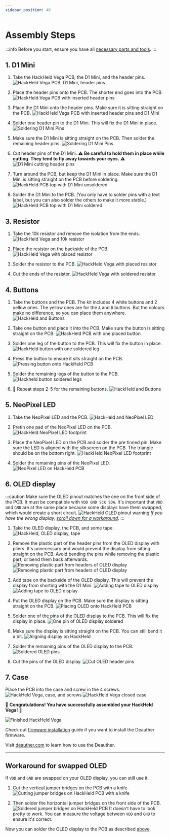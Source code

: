 ```yaml
---
sidebar_position: 40
---
```


# Assembly Steps

:::info
Before you start, ensure you have all [necessary parts and tools](getting-started). 
:::

## 1. D1 Mini

1. Take the HackHeld Vega PCB, the D1 Mini, and the header pins. 
![HackHeld Vega PCB, D1 Mini, header pins](/img/hackheld-pcb-with-d1mini.jpg)

2. Place the header pins onto the PCB. The shorter end goes into the PCB. 
![HackHeld Vega PCB with inserted header pins](/img/hackheld-pcb-with-d1mini-pins-1.jpg)

3. Place the D1 Mini onto the header pins. Make sure it is sitting straight on the PCB. 
![HackHeld Vega PCB with inserted header pins and D1 Mini](/img/hackheld-pcb-with-d1mini-pins-2.jpg)

4. Solder one header pin to the D1 Mini. This will fix the D1 Mini in place. 
![Soldering D1 Mini Pins](/img/d1mini-solder-1.jpg)

5. Make sure the D1 Mini is sitting straight on the PCB. Then solder the remaining header pins. 
![Soldering D1 Mini Pins](/img/d1mini-solder-2.jpg)

6. Cut header pins of the D1 Mini. :warning: **Be careful to hold them in place while cutting. They tend to fly away towards your eyes.** :warning:
![D1 Mini cutting header pins](/img/d1mini-cut-pins-2.jpg)

7. Turn around the PCB, but keep the D1 Mini in place. Make sure the D1 Mini is sitting straight on the PCB before soldering. 
![HackHeld PCB top with D1 Mini unsoldered](/img/d1mini-hackheld-placement.jpg)

8. Solder the D1 Mini to the PCB. (You only have to solder pins with a text label, but you can also solder the others to make it more stable.)
![HackHeld PCB top with D1 Mini soldered](/img/d1mini-hackheld-solder.jpg)

## 3. Resistor

1. Take the 10k resistor and remove the isolation from the ends. 
![HackHeld Vega and 10k resistor](/img/hackheld-resistor-1.jpg)

2. Place the resistor on the backside of the PCB. 
![HackHeld Vega with placed resistor](/img/hackheld-resistor-2.jpg)

3. Solder the resistor to the PCB.
![HackHeld Vega with placed resistor](/img/hackheld-resistor-3.jpg)

4. Cut the ends of the resistor.
![HackHeld Vega with soldered resistor](/img/hackheld-resistor-4.jpg)

## 4. Buttons

1. Take the buttons and the PCB. The kit includes 4 white buttons and 2 yellow ones. The yellow ones are for the `A` and `B` buttons. But the colours make no difference, so you can place them anywhere.
![HackHeld and Buttons](/img/hackheld-buttons-1.jpg)

2. Take one button and place it into the PCB. Make sure the button is sitting straight on the PCB.
![HackHeld PCB with one placed button](/img/hackheld-buttons-2.jpg)

3. Solder one leg of the button to the PCB. This will fix the button in place.
![HackHeld button with one soldered leg](/img/hackheld-buttons-3.jpg)

4. Press the button to ensure it sits straight on the PCB. 
![Pressing button onto HackHeld PCB](/img/hackheld-buttons-4.jpg)

5. Solder the remaining legs of the button to the PCB.
![Hackheld button soldered legs](/img/hackheld-buttons-5.jpg)

6. :repeat: Repeat steps 2-5 for the remaining buttons.
![HackHeld and Buttons](/img/hackheld-buttons-6.jpg)

## 5. NeoPixel LED

1. Take the NeoPixel LED and the PCB.
![HackHeld and NeoPixel LED](/img/hackheld-neopixel-1.jpg)

2. Pretin one pad of the NeoPixel LED on the PCB.
![HackHeld NeoPixel LED footprint](/img/hackheld-neopixel-2.jpg)

3. Place the NeoPixel LED on the PCB and solder the pre tinned pin. Make sure the LED is aligned with the silkscreen on the PCB. The triangle should be on the bottom right.
![HackHeld NeoPixel LED footprint](/img/hackheld-neopixel-3.jpg)

4. Solder the remaining pins of the NeoPixel LED.
![NeoPixel LED on HackHeld PCB](/img/hackheld-neopixel-4.jpg)

## 6. OLED display

:::caution
Make sure the OLED pinout matches the one on the front side of the PCB. It must be compatible with `VDD GND SCK SDA`. It's important that `VDD` and `GND` are at the same place because some displays have them swapped, which would create a short circuit.
![HackHeld OLED pinout warning](/img/hackheld-oled-pinout.jpg)
*If you have the wrong display, [scroll down for a workaround](#workaround-for-swapped-oled).*
:::

1. Take the OLED display, the PCB, and some tape.
![HackHeld, OLED display, tape](/img/hackheld-oled-1.jpg)

2. Remove the plastic part of the header pins from the OLED display with pliers. It's unnecessary and would prevent the display from sitting straight on the PCB. Avoid bending the pins while removing the plastic part, or bend them back afterwards.
![Removing plastic part from headers of OLED display](/img/hackheld-oled-2.jpg)
![Removing plastic part from headers of OLED display](/img/hackheld-oled-3.jpg)

4. Add tape on the backside of the OLED display. This will prevent the display from shorting with the D1 Mini.
![Adding tape to OLED display](/img/hackheld-oled-4.jpg)
![Adding tape to OLED display](/img/hackheld-oled-5.jpg)

6. Put the OLED display on the PCB. Make sure the display is sitting straight on the PCB.
![Placing OLED onto HackHeld PCB](/img/hackheld-oled-6.jpg)

7. Solder one of the pins of the OLED display to the PCB. This will fix the display in place.
![One pin of OLED display soldered](/img/hackheld-oled-7.jpg)

8. Make sure the display is sitting straight on the PCB. You can still bend it a bit.
![Aligning display on HackHeld](/img/hackheld-oled-8.jpg)

9. Solder the remaining pins of the OLED display to the PCB.
![Soldered OLED pins](/img/hackheld-oled-9.jpg)

10. Cut the pins of the OLED display.
![Cut OLED header pins](/img/hackheld-oled-10.jpg)

## 7. Case

Place the PCB into the case and screw in the 4 screws.  
![HackHeld Vega, case, and screws](/img/hackheld-case-1.jpg)
![HackHeld Vega closed case](/img/hackheld-case-2.jpg)

:partying_face: **Congratulations! You have successfully assembled your HackHeld Vega!** :partying_face:

![Finished HackHeld Vega](/img/hackheld-deauther-2.jpg)

Check out [firmware installation](firmware) guide if you want to install the Deauther firmware. 

Visit [deauther.com](https://deauther.com/docs/usage/display) to learn how to use the Deauther.

---

## Workaround for swapped OLED

If `VDD` and `GND` are swapped on your OLED display, you can still use it. 

1. Cut the vertical jumper bridges on the PCB with a knife.
![Cutting jumper bridges on HackHeld PCB with a knife](/img/hackheld-oled-jumper-scratch.jpg)

2. Then solder the horizontal jumper bridges on the front side of the PCB.
![Soldered jumper bridges on HackHeld PCB](/img/hackheld-oled-jumper-solder.jpg)
It doesn't have to look pretty to work. You can measure the voltage between `VDD` and `GND` to ensure it's correct.

Now you can solder the OLED display to the PCB as described [above](#6-oled-display).